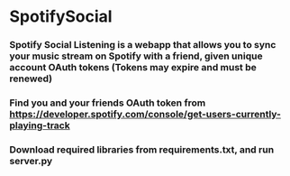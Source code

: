 # SpotifySocial

### Spotify Social Listening is a webapp that allows you to sync your music stream on Spotify with a friend, given unique account OAuth tokens (Tokens may expire and must be renewed)
 
### Find you and your friends OAuth token from https://developer.spotify.com/console/get-users-currently-playing-track


### Download required libraries from requirements.txt, and run server.py